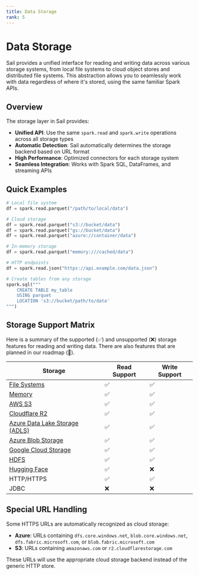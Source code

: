 ```yaml
---
title: Data Storage
rank: 5
---
```


# Data Storage

Sail provides a unified interface for reading and writing data across various storage systems, from local file systems to cloud object stores and distributed file systems. This abstraction allows you to seamlessly work with data regardless of where it's stored, using the same familiar Spark APIs.

## Overview

The storage layer in Sail provides:

- **Unified API**: Use the same `spark.read` and `spark.write` operations across all storage types
- **Automatic Detection**: Sail automatically determines the storage backend based on URL format
- **High Performance**: Optimized connectors for each storage system
- **Seamless Integration**: Works with Spark SQL, DataFrames, and streaming APIs

## Quick Examples

```python
# Local file system
df = spark.read.parquet("/path/to/local/data")

# Cloud storage
df = spark.read.parquet("s3://bucket/data")
df = spark.read.parquet("gs://bucket/data")
df = spark.read.parquet("azure://container/data")

# In-memory storage
df = spark.read.parquet("memory:///cached/data")

# HTTP endpoints
df = spark.read.json("https://api.example.com/data.json")

# Create tables from any storage
spark.sql("""
    CREATE TABLE my_table
    USING parquet
    LOCATION 's3://bucket/path/to/data'
""")
```

## Storage Support Matrix

Here is a summary of the supported (:white_check_mark:) and unsupported (:x:) storage features for reading and writing data. There are also features that are planned in our roadmap (:construction:).

| Storage                                   | Read Support       | Write Support      |
| ----------------------------------------- | ------------------ | ------------------ |
| [File Systems](./fs)                      | :white_check_mark: | :white_check_mark: |
| [Memory](./memory)                        | :white_check_mark: | :white_check_mark: |
| [AWS S3](./s3)                            | :white_check_mark: | :white_check_mark: |
| [Cloudflare R2](./s3#cloudflare-r2)       | :white_check_mark: | :white_check_mark: |
| [Azure Data Lake Storage (ADLS)](./azure) | :white_check_mark: | :white_check_mark: |
| [Azure Blob Storage](./azure)             | :white_check_mark: | :white_check_mark: |
| [Google Cloud Storage](./gcs)             | :white_check_mark: | :white_check_mark: |
| [HDFS](./hdfs)                            | :white_check_mark: | :white_check_mark: |
| [Hugging Face](./hf)                      | :white_check_mark: | :x:                |
| HTTP/HTTPS                                | :white_check_mark: | :white_check_mark: |
| JDBC                                      | :x:                | :x:                |

## Special URL Handling

Some HTTPS URLs are automatically recognized as cloud storage:

- **Azure**: URLs containing `dfs.core.windows.net`, `blob.core.windows.net`, `dfs.fabric.microsoft.com`, or `blob.fabric.microsoft.com`
- **S3**: URLs containing `amazonaws.com` or `r2.cloudflarestorage.com`

These URLs will use the appropriate cloud storage backend instead of the generic HTTP store.
